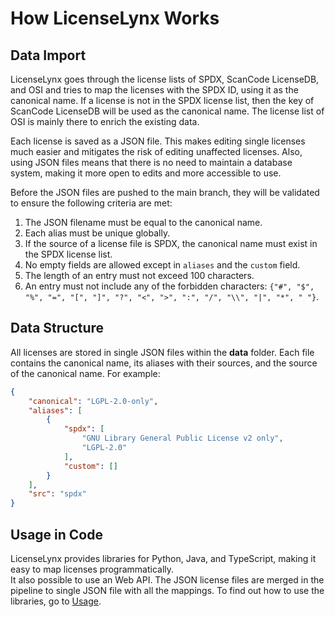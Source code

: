 # How LicenseLynx Works

## Data Import

LicenseLynx goes through the license lists of SPDX, ScanCode LicenseDB, and OSI and tries to map the licenses with the SPDX ID, using it as the canonical name.
If a license is not in the SPDX license list, then the key of ScanCode LicenseDB will be used as the canonical name.
The license list of OSI is mainly there to enrich the existing data.

Each license is saved as a JSON file.
This makes editing single licenses much easier and mitigates the risk of editing unaffected licenses.
Also, using JSON files means that there is no need to maintain a database system, making it more open to edits and more accessible to use.

Before the JSON files are pushed to the main branch, they will be validated to ensure the following criteria are met:

1. The JSON filename must be equal to the canonical name.  
2. Each alias must be unique globally.  
3. If the source of a license file is SPDX, the canonical name must exist in the SPDX license list.  
4. No empty fields are allowed except in `aliases` and the `custom` field.  
5. The length of an entry must not exceed 100 characters.  
6. An entry must not include any of the forbidden characters: `{"#", "$", "%", "=", "[", "]", "?", "<", ">", ":", "/", "\\", "|", "*", " "}`.  

## Data Structure

All licenses are stored in single JSON files within the **data** folder. Each file contains the canonical name, its aliases with their sources, and the source of the canonical name. For example:

```json
{
    "canonical": "LGPL-2.0-only",
    "aliases": [
        {
            "spdx": [
                "GNU Library General Public License v2 only",
                "LGPL-2.0"
            ],
            "custom": []
        }
    ],
    "src": "spdx"
}
```

## Usage in Code

LicenseLynx provides libraries for Python, Java, and TypeScript, making it easy to map licenses programmatically.  
It also possible to use an Web API.
The JSON license files are merged in the pipeline to single JSON file with all the mappings.
To find out how to use the libraries, go to [Usage](usage.md).

